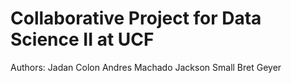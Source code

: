 # Collaborative Project for Data Science II at UCF

Authors:
Jadan Colon
Andres Machado
Jackson Small
Bret Geyer
